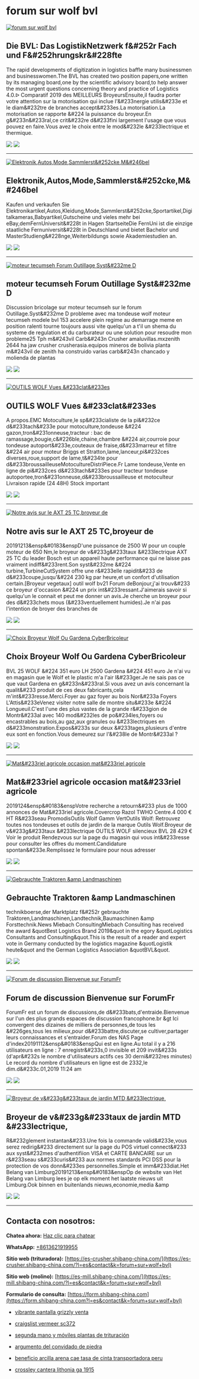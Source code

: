 # forum sur wolf bvl

<a href="https://swt.shibang-china.com/?l=es&img&k=forum+sur+wolf+bvl" target="_blank">![forum sur wolf bvl](http://static.shibang-china.com/all-800x300/870.jpg)</a>

## Die BVL: Das LogistikNetzwerk f&#252r Fach und F&#252hrungskr&#228fte
The rapid developments of digitization in logistics baffle many businessmen and businesswomen.The BVL has created two position papers,one written by its managing board,one by the scientific advisory board,to help answer the most urgent questions concerning theory and practice of Logistics 4.0.ᐅ Comparatif 2019 des MEILLEURS BroyeursEnsuite,il faudra porter votre attention sur la motorisation qui inclue l'&#233nergie utilis&#233e et le diam&#232tre de branches accept&#233es.La motorisation.La motorisation se rapporte &#224 la puissance du broyeur.En g&#233n&#233ral,ce crit&#232re d&#233fini largement l'usage que vous pouvez en faire.Vous avez le choix entre le mod&#232le &#233lectrique et thermique.


<a href="https://whatsapp.shibangsoft.com/WhatsApp.php" target="_blank" title="WhatsApp">![](http://static.shibang-china.com/icon/whatsapp.png)</a> <a href="https://swt.shibang-china.com/?l=es&icon&k=forum+sur+wolf+bvl" target="_blank">![](http://static.shibang-china.com/icon/chat-es.png)</a>

---

<a href="https://swt.shibang-china.com/?l=es&img&k=forum+sur+wolf+bvl" target="_blank">![Elektronik,Autos,Mode,Sammlerst&#252cke,M&#246bel](http://static.shibang-china.com/all-800x300/780.jpg)</a>

## Elektronik,Autos,Mode,Sammlerst&#252cke,M&#246bel
Kaufen und verkaufen Sie Elektronikartikel,Autos,Kleidung,Mode,Sammlerst&#252cke,Sportartikel,Digitalkameras,Babyartikel,Gutscheine und vieles mehr bei eBay,demFernUniversit&#228t in Hagen StartseiteDie FernUni ist die einzige staatliche Fernuniversit&#228t in Deutschland und bietet Bachelor und MasterStudieng&#228nge,Weiterbildungs sowie Akademiestudien an.


<a href="https://whatsapp.shibangsoft.com/WhatsApp.php" target="_blank" title="WhatsApp">![](http://static.shibang-china.com/icon/whatsapp.png)</a> <a href="https://swt.shibang-china.com/?l=es&icon&k=forum+sur+wolf+bvl" target="_blank">![](http://static.shibang-china.com/icon/chat-es.png)</a>

---

<a href="https://swt.shibang-china.com/?l=es&img&k=forum+sur+wolf+bvl" target="_blank">![moteur tecumseh Forum Outillage Syst&#232me D](http://static.shibang-china.com/all-800x300/509.jpg)</a>

## moteur tecumseh Forum Outillage Syst&#232me D
Discussion bricolage sur moteur tecumseh sur le forum Outillage.Syst&#232me D probleme avec ma tondeuse wolf moteur tecumseh modele bvl 153 accelere plein regime au demarrage meme en position ralenti tourne toujours aussi vite quelqu'un a t'il un shema du systeme de regulation et du carburateur ou une solution pour resoudre mon probleme25 Tph m&#243vil Carb&#243n Crusher amaluvillas.mxzenith 2644 ha jaw crusher crusherasia.equipos mineros de bolivia planta m&#243vil de zenith ha construido varias carb&#243n chancado y molienda de plantas


<a href="https://whatsapp.shibangsoft.com/WhatsApp.php" target="_blank" title="WhatsApp">![](http://static.shibang-china.com/icon/whatsapp.png)</a> <a href="https://swt.shibang-china.com/?l=es&icon&k=forum+sur+wolf+bvl" target="_blank">![](http://static.shibang-china.com/icon/chat-es.png)</a>

---

<a href="https://swt.shibang-china.com/?l=es&img&k=forum+sur+wolf+bvl" target="_blank">![OUTILS WOLF Vues &#233clat&#233es](http://static.shibang-china.com/all-800x300/13.jpg)</a>

## OUTILS WOLF Vues &#233clat&#233es
A propos.EMC Motoculture,le sp&#233cialiste de la pi&#232ce d&#233tach&#233e pour motoculture,tondeuse &#224 gazon,tron&#231onneuse,tracteur : bac de ramassage,bougie,c&#226ble,chaine,chambre &#224 air,courroie pour tondeuse autoport&#233e,couteaux de fraise,d&#233marreur et filtre &#224 air pour moteur Briggs et Stratton,lame,lanceur,pi&#232ces diverses,roue,support de lame,t&#234te pour d&#233broussailleuseMotocultureDistriPiece.Fr Lame tondeuse,Vente en ligne de pi&#232ces d&#233tach&#233es pour tracteur tondeuse autoportee,tron&#231onneuse,d&#233broussailleuse et motoculteur Livraison rapide (24 48H) Stock important


<a href="https://whatsapp.shibangsoft.com/WhatsApp.php" target="_blank" title="WhatsApp">![](http://static.shibang-china.com/icon/whatsapp.png)</a> <a href="https://swt.shibang-china.com/?l=es&icon&k=forum+sur+wolf+bvl" target="_blank">![](http://static.shibang-china.com/icon/chat-es.png)</a>

---

<a href="https://swt.shibang-china.com/?l=es&img&k=forum+sur+wolf+bvl" target="_blank">![Notre avis sur le AXT 25 TC,broyeur de](http://static.shibang-china.com/all-800x300/1416.jpg)</a>

## Notre avis sur le AXT 25 TC,broyeur de
20191213&ensp&#0183&enspD'une puissance de 2500 W pour un couple moteur de 650 Nm,le broyeur de v&#233g&#233taux &#233lectrique AXT 25 TC du leader Bosch est un appareil haute performance qui ne laisse pas vraiment indiff&#233rent.Son syst&#232me &#224 turbine,TurbineCutSystem offre une r&#233elle rapidit&#233 de d&#233coupe,jusqu'&#224 230 kg par heure,et un confort d'utilisation certain.[Broyeur vegetaux] outil wolf bv21 Forum deBonjour,j'ai trouv&#233 ce broyeur d'occasion &#224 un prix int&#233ressant.J'aimerais savoir si quelqu'un le connait et peut me donner un avis.Je cherche un broyeur pour des d&#233chets mous (&#233ventuellement humides).Je n'ai pas l'intention de broyer des branches de


<a href="https://whatsapp.shibangsoft.com/WhatsApp.php" target="_blank" title="WhatsApp">![](http://static.shibang-china.com/icon/whatsapp.png)</a> <a href="https://swt.shibang-china.com/?l=es&icon&k=forum+sur+wolf+bvl" target="_blank">![](http://static.shibang-china.com/icon/chat-es.png)</a>

---

<a href="https://swt.shibang-china.com/?l=es&img&k=forum+sur+wolf+bvl" target="_blank">![Choix Broyeur Wolf Ou Gardena CyberBricoleur](http://static.shibang-china.com/all-800x300/1005.jpg)</a>

## Choix Broyeur Wolf Ou Gardena CyberBricoleur
BVL 25 WOLF &#224 351 euro LH 2500 Gardena &#224 451 euro Je n'ai vu en magasin que le Wolf et le plastic m'a l'air l&#233ger.Je ne sais pas ce que vaut Gardena en g&#233n&#233ral.Si vous avez un avis concernant la qualit&#233 produit de ces deux fabricants,cela m'int&#233resse.Merci.Foyer au gaz foyer au bois Nor&#233a Foyers L'Attis&#233eVenez visiter notre salle de montre situ&#233e &#224 Longueuil.C'est l'une des plus vastes de la grande r&#233gion de Montr&#233al avec 140 mod&#232les de po&#234les,foyers ou encastrables au bois,au gaz,aux granules ou &#233lectriques en d&#233monstration.Expos&#233s sur deux &#233tages,plusieurs d'entre eux sont en fonction.Vous demeurez sur l'&#238le de Montr&#233al ?


<a href="https://whatsapp.shibangsoft.com/WhatsApp.php" target="_blank" title="WhatsApp">![](http://static.shibang-china.com/icon/whatsapp.png)</a> <a href="https://swt.shibang-china.com/?l=es&icon&k=forum+sur+wolf+bvl" target="_blank">![](http://static.shibang-china.com/icon/chat-es.png)</a>

---

<a href="https://swt.shibang-china.com/?l=es&img&k=forum+sur+wolf+bvl" target="_blank">![Mat&#233riel agricole occasion mat&#233riel agricole](http://static.shibang-china.com/all-800x300/703.jpg)</a>

## Mat&#233riel agricole occasion mat&#233riel agricole
2019124&ensp&#0183&enspVotre recherche a retourn&#233 plus de 1000 annonces de Mat&#233riel agricole.Covercrop Razol TWHO Centre.4 000 € HT R&#233seau PromodisOutils Wolf Gamm VertOutils Wolf: Retrouvez toutes nos tondeuses et outils de jardin de la marque Outils Wolf.Broyeur de v&#233g&#233taux &#233lectrique OUTILS WOLF silencieux BVL 28 429 € Voir le produit Rendezvous sur la page du magasin qui vous int&#233resse pour consulter les offres du moment.Candidature spontan&#233e.Remplissez le formulaire pour nous adresser


<a href="https://whatsapp.shibangsoft.com/WhatsApp.php" target="_blank" title="WhatsApp">![](http://static.shibang-china.com/icon/whatsapp.png)</a> <a href="https://swt.shibang-china.com/?l=es&icon&k=forum+sur+wolf+bvl" target="_blank">![](http://static.shibang-china.com/icon/chat-es.png)</a>

---

<a href="https://swt.shibang-china.com/?l=es&img&k=forum+sur+wolf+bvl" target="_blank">![Gebrauchte Traktoren &amp Landmaschinen](http://static.shibang-china.com/all-800x300/1152.jpg)</a>

## Gebrauchte Traktoren &amp Landmaschinen
technikboerse,der Marktplatz f&#252r gebrauchte Traktoren,Landmaschinen,Landtechnik,Baumaschinen &amp Forsttechnik.News Miebach ConsultingMiebach Consulting has received the award &quotBest Logistics Brand 2019&quot in the egory &quotLogistics Consultants and Consulting&quot.This is the result of a reader and expert vote in Germany conducted by the logistics magazine &quotLogistik heute&quot and the German Logistics Association &quotBVL&quot.


<a href="https://whatsapp.shibangsoft.com/WhatsApp.php" target="_blank" title="WhatsApp">![](http://static.shibang-china.com/icon/whatsapp.png)</a> <a href="https://swt.shibang-china.com/?l=es&icon&k=forum+sur+wolf+bvl" target="_blank">![](http://static.shibang-china.com/icon/chat-es.png)</a>

---

<a href="https://swt.shibang-china.com/?l=es&img&k=forum+sur+wolf+bvl" target="_blank">![Forum de discussion Bienvenue sur ForumFr](http://static.shibang-china.com/all-800x300/1228.jpg)</a>

## Forum de discussion Bienvenue sur ForumFr
ForumFr est un forum de discussions,de d&#233bats,d'entraide.Bienvenue sur l'un des plus grands espaces de discussion francophone.br &gt Ici convergent des dizaines de milliers de personnes,de tous les &#226ges,tous les milieux,pour d&#233battre,discuter,se cultiver,partager leurs connaissances et s'entraider.Forum des NAS Page d'index20191112&ensp&#0183&enspQui est en ligne.Au total il y a 216 utilisateurs en ligne : 7 enregistr&#233s,0 invisible et 209 invit&#233s (d'apr&#232s le nombre d'utilisateurs actifs ces 30 derni&#232res minutes) Le record du nombre d'utilisateurs en ligne est de 2332,le dim.d&#233c.01,2019 11:24 am


<a href="https://whatsapp.shibangsoft.com/WhatsApp.php" target="_blank" title="WhatsApp">![](http://static.shibang-china.com/icon/whatsapp.png)</a> <a href="https://swt.shibang-china.com/?l=es&icon&k=forum+sur+wolf+bvl" target="_blank">![](http://static.shibang-china.com/icon/chat-es.png)</a>

---

<a href="https://swt.shibang-china.com/?l=es&img&k=forum+sur+wolf+bvl" target="_blank">![Broyeur de v&#233g&#233taux de jardin MTD &#233lectrique,](http://static.shibang-china.com/all-800x300/825.jpg)</a>

## Broyeur de v&#233g&#233taux de jardin MTD &#233lectrique,
R&#232glement instantan&#233.Une fois la commande valid&#233e,vous serez redirig&#233 directement sur la page du POS virtuel connect&#233 aux syst&#232mes d'authentifiion VISA et CARTE BANCAIRE sur un r&#233seau s&#233curis&#233 aux normes standards PCI DSS pour la protection de vos donn&#233es personnelles.Simple et imm&#233diat.Het Belang van Limburg20191213&ensp&#0183&enspOp de website van Het Belang van Limburg lees je op elk moment het laatste nieuws uit Limburg.Ook binnen en buitenlands nieuws,economie,media &amp


<a href="https://whatsapp.shibangsoft.com/WhatsApp.php" target="_blank" title="WhatsApp">![](http://static.shibang-china.com/icon/whatsapp.png)</a> <a href="https://swt.shibang-china.com/?l=es&icon&k=forum+sur+wolf+bvl" target="_blank">![](http://static.shibang-china.com/icon/chat-es.png)</a>

---
## Contacta con nosotros:

**Chatea ahora:** [Haz clic para chatear](https://swt.shibang-china.com?l=es&contact&k=forum+sur+wolf+bvl)

**WhatsApp:**  [+8613621919955](https://whatsapp.shibangsoft.com/WhatsApp.php)

**Sitio web (trituradora):** [https://es-crusher.shibang-china.com/](https://es-crusher.shibang-china.com/?l=es&contact&k=forum+sur+wolf+bvl)

**Sitio web (molino):** [https://es-mill.shibang-china.com/](https://es-mill.shibang-china.com/?l=es&contact&k=forum+sur+wolf+bvl)

**Formulario de consulta:** [https://form.shibang-china.com](https://form.shibang-china.com?l=es&contact&k=forum+sur+wolf+bvl)

* [vibrante pantalla grizzly venta](../54/vibrante%20pantalla%20grizzly%20venta.md)

* [craigslist vermeer sc372](../63/craigslist%20vermeer%20sc372.md)

* [segunda mano y móviles plantas de trituración](../52/segunda%20mano%20y%20m%C3%B3viles%20plantas%20de%20trituraci%C3%B3n.md)

* [argumento del convidado de piedra](../60/argumento%20del%20convidado%20de%20piedra.md)

* [beneficio arcilla arena cae tasa de cinta transportadora peru](../59/beneficio%20arcilla%20arena%20cae%20tasa%20de%20cinta%20transportadora%20peru.md)

* [crossley cantera lithonia ga 1915](../58/crossley%20cantera%20lithonia%20ga%201915.md)